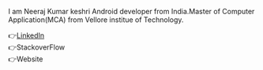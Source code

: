 I am Neeraj Kumar keshri Android developer from India.Master of Computer Application(MCA) from Vellore institue of Technology.<br>

👉<a href="https://www.w3schools.com/">LinkedIn</a><br>
👉StackoverFlow<br>
👉Website<br>


